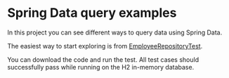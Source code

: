# Spring Data query examples

In this project you can see different ways to query data using Spring Data.

The easiest way to start exploring is from [EmployeeRepositoryTest](src/test/java/io/github/mbukowicz/springdataqueries/employee/EmployeeRepositoryTest.java).

You can download the code and run the test. All test cases should successfully pass while running on the H2 in-memory database.
